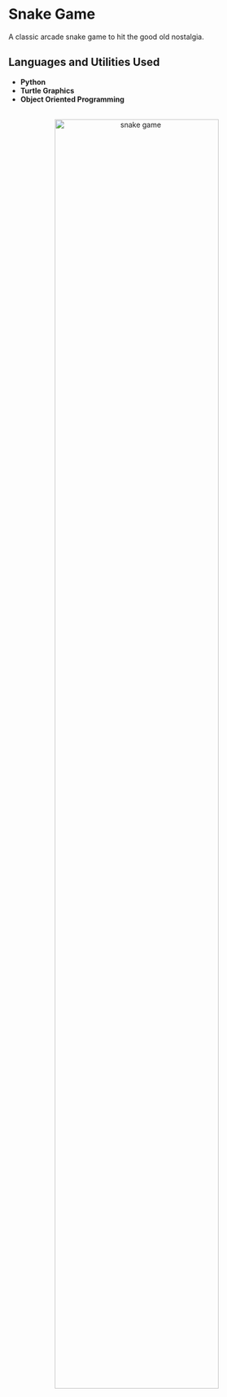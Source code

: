 <h1>Snake Game</h1>
A classic arcade snake game to hit the good old nostalgia.
<br />

<h2>Languages and Utilities Used</h2>

- <b>Python</b> 
- <b>Turtle Graphics</b>
- <b>Object Oriented Programming</b>

<!-- <h2>Program walk-through:</h2> -->

<p align="center">
<br />
<img src="https://i.ibb.co/x3dZZRv/Snake-game.png" height="80%" width="80%" alt="snake game"/>
<br />
<br />
</p>

<!--
 ```diff
- text in red
+ text in green
! text in orange
# text in gray
@@ text in purple (and bold)@@
```
--!>

